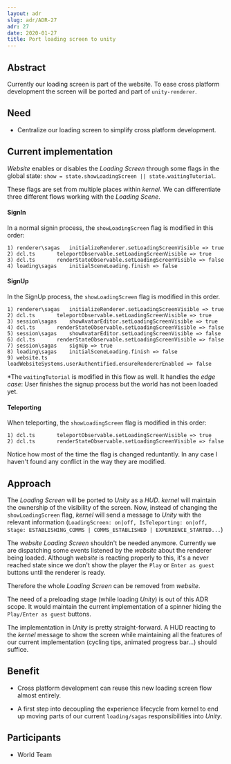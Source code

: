 ```yaml
---
layout: adr
slug: adr/ADR-27
adr: 27
date: 2020-01-27
title: Port loading screen to unity
---
```


## Abstract

Currently our loading screen is part of the website. To ease cross platform development the screen will be ported and
part of `unity-renderer`.

## Need

* Centralize our loading screen to simplify cross platform development.

## Current implementation

_Website_ enables or disables the _Loading Screen_ through some flags in the global state:  `show = state.showLoadingScreen || state.waitingTutorial`.

These flags are set from multiple places within _kernel_. We can differentiate three different flows working with the _Loading Scene_.

#### SignIn
In a normal signin process, the `showLoadingScreen` flag is modified in this order:
```
1) renderer\sagas	initializeRenderer.setLoadingScreenVisible => true
2) dcl.ts		teleportObservable.setLoadingScreenVisible => true
3) dcl.ts		renderStateObservable.setLoadingScreenVisible => false
4) loading\sagas	initialSceneLoading.finish => false
```
#### SignUp
In the SignUp process, the `showLoadingScreen` flag is modified in this order.
```
1) renderer\sagas	initializeRenderer.setLoadingScreenVisible => true
2) dcl.ts		teleportObservable.setLoadingScreenVisible => true
3) session\sagas	showAvatarEditor.setLoadingScreenVisible => true
4) dcl.ts		renderStateObservable.setLoadingScreenVisible => false
5) session\sagas	showAvatarEditor.setLoadingScreenVisible => false
6) dcl.ts		renderStateObservable.setLoadingScreenVisible => false
7) session\sagas	signUp => true
8) loading\sagas	initialSceneLoading.finish => false
9) website.ts		loadWebsiteSystems.userAuthentified.ensureRendererEnabled => false
```
*The `waitingTutorial` is modified in this flow as well. It handles the _edge case_: User finishes the signup process but the world has not been loaded yet. 

#### Teleporting
When teleporting, the `showLoadingScreen` flag is modified in this order:
```
1) dcl.ts		teleportObservable.setLoadingScreenVisible => true
2) dcl.ts		renderStateObservable.setLoadingScreenVisible => false
```
Notice how most of the time the flag is changed reduntantly. In any case I haven't found any conflict in the way they are modified.

## Approach

The _Loading Screen_ will be ported to _Unity_ as a _HUD_. _kernel_ will maintain the ownership of the visibility of the screen. Now, instead of changing the `showLoadingScreen` flag, _kernel_ will send a message to _Unity_ with the relevant information (`LoadingScreen: on|off, IsTeleporting: on|off, Stage: ESTABLISHING_COMMS | COMMS_ESTABLISHED | EXPERIENCE_STARTED...`)

The _website_ _Loading Screen_ shouldn't be needed anymore. Currently we are dispatching some events listened by the _website_ about the renderer being loaded. Although _website_ is reacting properly to this, it's a never reached state since we don't show the player the `Play` or `Enter as guest` buttons until the renderer is ready.

Therefore the whole _Loading Screen_ can be removed from _website_.

The need of a preloading stage (while loading _Unity_) is out of this ADR scope. It would maintain the current implementation of a spinner hiding the `Play/Enter as guest` buttons.

The implementation in _Unity_ is pretty straight-forward. A HUD reacting to the _kernel_ message to show the screen while maintaining all the features of our current implementation (cycling tips, animated progress bar...) should suffice.

## Benefit

- Cross platform development can reuse this new loading screen flow almost entirely.

- A first step into decoupling the experience lifecycle from kernel to end up moving parts of our current `loading/sagas` responsibilities into _Unity_.

## Participants

- World Team
